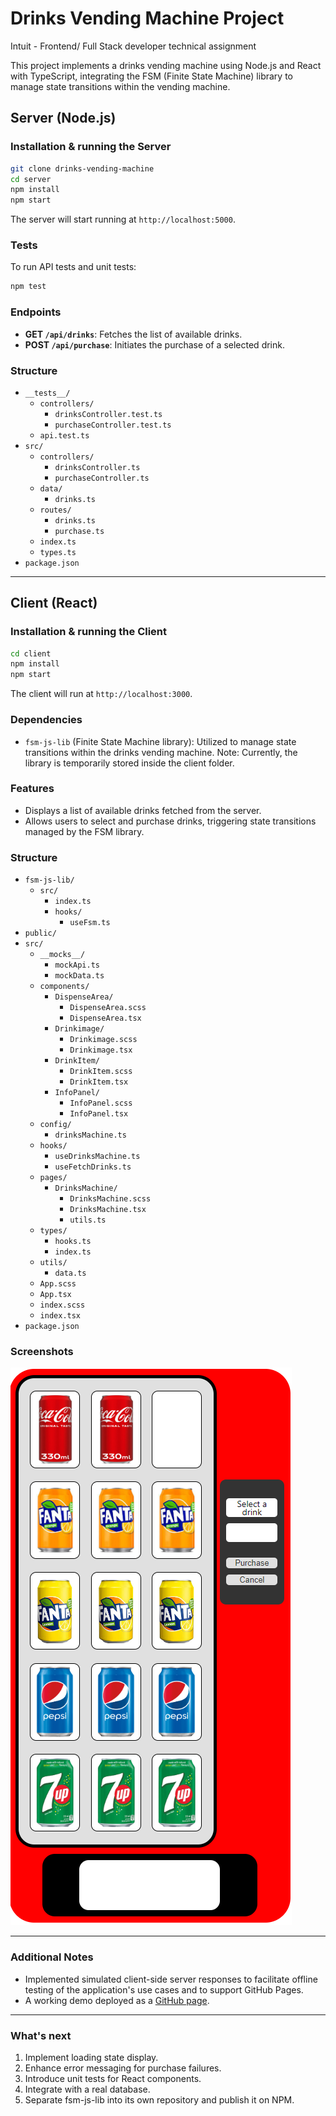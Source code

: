 # Drinks Vending Machine Project

Intuit - Frontend/ Full Stack developer technical assignment

This project implements a drinks vending machine using Node.js and React with TypeScript, integrating the FSM (Finite State Machine) library to manage state transitions within the vending machine.

## Server (Node.js)

### Installation & running the Server

```bash
git clone drinks-vending-machine
cd server
npm install
npm start
```

The server will start running at `http://localhost:5000`.

### Tests

To run API tests and unit tests:
```bash
npm test
```

### Endpoints

- **GET `/api/drinks`**: Fetches the list of available drinks.
- **POST `/api/purchase`**: Initiates the purchase of a selected drink.

### Structure

- `__tests__/`
	- `controllers/`
		- `drinksController.test.ts`
		- `purchaseController.test.ts`
	- `api.test.ts`
- `src/`
	- `controllers/`
		- `drinksController.ts`
		- `purchaseController.ts`
	- `data/`
		- `drinks.ts`
	- `routes/`
		- `drinks.ts`
		- `purchase.ts`
	- `index.ts`
	- `types.ts`
- `package.json`

---

## Client (React)

### Installation & running the Client

```bash
cd client
npm install
npm start
```

The client will run at `http://localhost:3000`.

### Dependencies

- `fsm-js-lib` (Finite State Machine library): Utilized to manage state transitions within the drinks vending machine.
Note: Currently, the library is temporarily stored inside the client folder.

### Features

- Displays a list of available drinks fetched from the server.
- Allows users to select and purchase drinks, triggering state transitions managed by the FSM library.

### Structure

- `fsm-js-lib/`
	- `src/`
		- `index.ts`
		- `hooks/`
			- `useFsm.ts`
- `public/`
- `src/`
	- `__mocks__/`
		- `mockApi.ts`
		- `mockData.ts`
	- `components/`
		- `DispenseArea/`
			- `DispenseArea.scss`
			- `DispenseArea.tsx`
		- `Drinkimage/`
			- `Drinkimage.scss`
			- `Drinkimage.tsx`
		- `DrinkItem/`
			- `DrinkItem.scss`
			- `DrinkItem.tsx`
		- `InfoPanel/`
			- `InfoPanel.scss`
			- `InfoPanel.tsx`
	- `config/`
		- `drinksMachine.ts`
	- `hooks/`
		- `useDrinksMachine.ts`
		- `useFetchDrinks.ts`
	- `pages/`
		- `DrinksMachine/`
			- `DrinksMachine.scss`
			- `DrinksMachine.tsx`
			- `utils.ts`
	- `types/`
		- `hooks.ts`
		- `index.ts`
	- `utils/`
		- `data.ts`
	- `App.scss`
	- `App.tsx`
	- `index.scss`
	- `index.tsx`
- `package.json`

### Screenshots
![Screenshot](./images/screenshot.png)

---

### Additional Notes

- Implemented simulated client-side server responses to facilitate offline testing of the application's use cases and to support GitHub Pages.
- A working demo deployed as a [GitHub page](https://peshibloy.github.io/drinks-vending-machine/).

---

### What's next 
1. Implement loading state display.
2. Enhance error messaging for purchase failures.
3. Introduce unit tests for React components.
4. Integrate with a real database.
5. Separate fsm-js-lib into its own repository and publish it on NPM.
